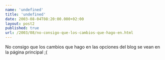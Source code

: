 ```yaml
---
name: 'undefined'
title: 'undefined'
date: 2003-08-04T08:20:00.000+02:00
layout: post2
published: true
url: /2003/08/no-consigo-que-los-cambios-que-hago-en.html
---
```


No consigo que los cambios que hago en las opciones del blog se vean en la página principal ;(